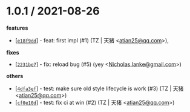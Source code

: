 
1.0.1 / 2021-08-26
==================

**features**
  * [[`e18f9dd`](http://github.com/atian25/egg-remote-config/commit/e18f9dd84e7509bf086e410de4bbe5a09a175adc)] - feat: first impl (#1) (TZ | 天猪 <<atian25@qq.com>>),

**fixes**
  * [[`2231be7`](http://github.com/atian25/egg-remote-config/commit/2231be769270093b802aa81a262f0494f49c2f08)] - fix: reload bug (#5) (yey <<Nicholas.lanke@gmail.com>>)

**others**
  * [[`4dfa3ef`](http://github.com/atian25/egg-remote-config/commit/4dfa3ef83812c63c9175b88d75413db04ee79d03)] - test: make sure old style lifecycle is work (#3) (TZ | 天猪 <<atian25@qq.com>>)
  * [[`cf0e10d`](http://github.com/atian25/egg-remote-config/commit/cf0e10daa6450cd8a302f560bd4811c20cf02dae)] - test: fix ci at win (#2) (TZ | 天猪 <<atian25@qq.com>>)
